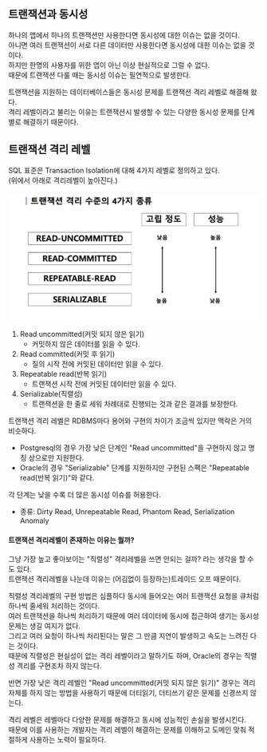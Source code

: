 ## 트랜잭션과 동시성
하나의 앱에서 하나의 트랜잭션만 사용한다면 동시성에 대한 이슈는 없을 것이다.  
아니면 여러 트랜잭션이 서로 다른 데이터만 사용한다면 동시성에 대한 이슈는 없을 것이다.  
하지만 한명의 사용자를 위한 앱이 아닌 이상 현실적으로 그럴 수 없다.  
때문에 트랜잭션 다룰 때는 동시성 이슈는 필연적으로 발생한다.  

트랜잭션을 지원하는 데이터베이스들은 동시성 문제를 트랜잭션 격리 레벨로 해결해 왔다.  
격리 레벨이라고 불리는 이유는 트랜잭션시 발생할 수 있는 다양한 동시성 문제를 단계별로 해결하기 때문이다. 

## 트랜잭션 격리 레벨

SQL 표준은 Transaction Isolation에 대해 4가지 레벨로 정의하고 있다.  
(위에서 아래로 격리레벨이 높아진다.) 

![격리레벨이미지](images/격리레벨.png)

1. Read uncommitted(커밋 되지 않은 읽기)
	- 커밋하지 않은 데이터를 읽을 수 있다.
2. Read committed(커밋 후 읽기)
	- 질의 시작 전에 커밋된 데이터만 읽을 수 있다.
3. Repeatable read(반복 읽기)
	- 트랜잭션 시작 전에 커밋된 데이터만 읽을 수 있다.
4. Serializable(직렬성)
	- 트랜잭션을 한 줄로 세워 차례대로 진행되는 것과 같은 결과를 보장한다.


트랜잭션 격리 레벨은 RDBMS마다 용어와 구현의 차이가 조금씩 있지만 맥락은 거의 비슷하다.  
- Postgresql의 경우 가장 낮은 단계인 "Read uncommitted"을 구현하지 않고 명칭 상으로만 지원한다.  
- Oracle의 경우 "Serializable" 단계를 지원하지만 구현된 스팩은 "Repeatable read(반복 읽기)"와 같다.  

각 단계는 낮을 수록 더 많은 동시성 이슈를 허용한다.
- 종류: Dirty Read, Unrepeatable Read, Phantom Read, Serialization Anomaly

#### 트랜잭션 격리레벨이 존재하는 이유는 뭘까?
그냥 가장 높고 좋아보이는 "직렬성" 격리레벨을 쓰면 안되는 걸까? 라는 생각을 할 수도 있다.  
트랜잭션 격리레벨을 나눈데 이유는 (어김없이 등장하는)트레이드 오프 때문이다.  

직렬성 격리레벨의 구현 방법은 심플하다 동시에 들어오는 여러 트랜잭션 요청을 큐처럼 하나씩 줄세워 처리하는 것이다.  
여러 트랜잭션을 하나씩 처리하기 때문에 여러 데이터에 동시에 접근하여 생기는 동시성 문제는 생길 여지가 없다.  
그리고 여러 요청이 하나씩 처리된다는 말은 그 만큼 지연이 발생하고 속도는 느려진 다는 것이다.  
때문에 직렬성은 현실성이 없는 격리 레벨이라고 말하기도 하며, Oracle의 경우는  직렬성 격리를 구현조차 하지 않는다.  

반면 가장 낮은 격리 레벨인 "Read uncommitted(커밋 되지 않은 읽기)" 경우는 격리 자체를 하지 않는 방법을 사용하기 때문에 
더티읽기, 더티쓰기 같은 문제를 신경쓰지 않는다.  

격리 레벨은 레벨마다 다양한 문제를 해결하고 동시에 성능적인 손실을 발생시킨다.  
때문에 이를 사용하는 개발자는 격리 레벨이 해결하는 문제를 이해하고 도메인 맞춰 적절하게 사용하는 노력이 필요하다.  